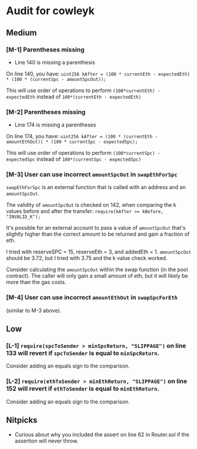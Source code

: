 # Audit for cowleyk

## Medium
### [M-1] Parentheses missing
- Line 140 is missing a parenthesis

On line 140, you have:
`uint256 kAfter = (100 * currentEth - expectedEth) *
            (100 * (currentSpc - amountSpcOut));`

This will use order of operations to perform `(100*currentEth) - expectedEth` instead of `100*(currentEth - expectedEth)`

### [M-2] Parentheses missing
- Line 174 is missing a parentheses

On line 174, you have:
`uint256 kAfter = (100 * (currentEth - amountEthOut)) *
            (100 * currentSpc - expectedSpc);`

This will use order of operations to perform `(100*currentSpc) - expectedSpc` instead of `100*(currentSpc - expectedSpc)`

### [M-3] User can use incorrect `amountSpcOut` in `swapEthForSpc`

`swapEthForSpc` is an external function that is called with an address and an `amountSpcOut`. 

The validity of `amountSpcOut` is checked on 142, when comparing the k values before and after the transfer:
`require(kAfter >= kBefore, "INVALID_K");`

It's possible for an external account to pass a value of `amountSpcOut`
that's slightly higher than the correct amount to be returned and gain
a fraction of eth.

I tried with reserveSPC = 15, reserveEth = 3, and addedEth = 1. `amountSpcOut` should be 3.72, but I tried with 3.75 and the k value check worked.

Consider calculating the `amountSpcOut` within the swap function (in the pool contract). The caller will only gain a small amount of eth, but it will likely be more than the gas costs.

### [M-4] User can use incorrect `amountEthOut` in `swapSpcForEth`

(similar to M-3 above).

## Low
### [L-1] `require(spcToSender > minSpcReturn, "SLIPPAGE")` on line 133 will revert if `spcToSender` is equal to `minSpcReturn`.

Consider adding an equals sign to the comparison.

### [L-2] `require(ethToSender > minEthReturn, "SLIPPAGE")` on line 152 will revert if `ethToSender` is equal to `minEthReturn`.

Consider adding an equals sign to the comparison.

## Nitpicks
- Curious about why you included the assert on line 62 in Router.sol if the assertion will never throw.